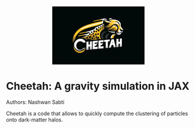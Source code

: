 <p align="center">
  <img src="Cheetah_logo.png" alt="Cheetah Logo" width="50%" />
</p>

# Cheetah: A gravity simulation in JAX

Authors: Nashwan Sabti

Cheetah is a code that allows to quickly compute the clustering of particles onto dark-matter halos.
